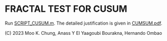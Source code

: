 # FRACTAL TEST FOR CUSUM

Run [SCRIPT_CUSUM.m](https://github.com/laplcebeltrami/CUSUM/blob/main/SCRIPT_CUSUM.m). The detailed justification is given in [CUMSUM.pdf](https://github.com/laplcebeltrami/CUSUM/blob/main/CUSUM.pdf).




(C) 2023 Moo K. Chung, Anass Y El Yaagoubi Bourakna, Hernando Ombao
